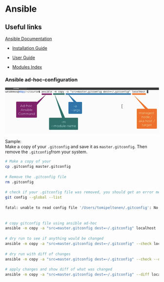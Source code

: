 # Ansible

## Useful links

[Ansible Documentation](https://docs.ansible.com/ansible/latest/index.html#)

- [Installation Guide](https://docs.ansible.com/ansible/latest/installation_guide/index.html)

- [User Guide](https://docs.ansible.com/ansible/latest/user_guide/index.html)

- [Modules Index](https://docs.ansible.com/ansible/latest/modules/modules_by_category.html)

### Ansible ad-hoc-configuration

 ![Drag Racing](pics/ansible-ad-hoc.png)

Sample:  
Make a copy of your ```.gitconfig``` and save it as ```master.gitconfig```. Then remove the ```.gitconfig```from your system.

```bash
# Make a copy of your
cp .gitconfig master.gitconfig

# Remove the .gitconfig file
rm .gitconfig

# check if your .gitconfig file was removed, you should get an error message
git config --global --list

fatal: unable to read config file '/Users/tomipeltonen/.gitconfig': No such file or directory


# copy gitconfig file using ansible ad-hoc
ansible -m copy -a "src=master.gitconfig dest=~/.gitconfig" localhost

# dry run to see if anything would be changed
ansible -m copy -a "src=master.gitconfig dest=~/.gitconfig" --check localhost

# dry run with diff of changes
ansible -m copy -a "src=master.gitconfig dest=~/.gitconfig" --check --diff localhost

# apply changes and show diff of what was changed
ansible -m copy -a "src=master.gitconfig dest=~/.gitconfig" --diff localhost
```
